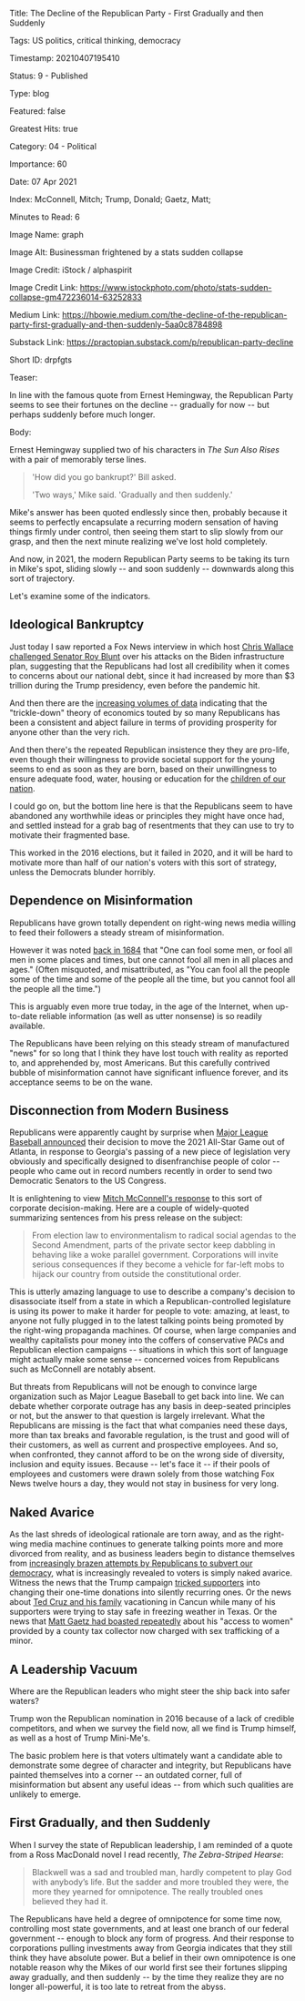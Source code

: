 Title:  The Decline of the Republican Party - First Gradually and then Suddenly

Tags:   US politics, critical thinking, democracy

Timestamp: 20210407195410

Status: 9 - Published

Type:   blog

Featured: false

Greatest Hits: true

Category: 04 - Political

Importance: 60

Date:   07 Apr 2021

Index:  McConnell, Mitch; Trump, Donald; Gaetz, Matt; 

Minutes to Read: 6

Image Name: graph

Image Alt: Businessman frightened by a stats sudden collapse

Image Credit: iStock / alphaspirit

Image Credit Link: https://www.istockphoto.com/photo/stats-sudden-collapse-gm472236014-63252833

Medium Link: https://hbowie.medium.com/the-decline-of-the-republican-party-first-gradually-and-then-suddenly-5aa0c8784898

Substack Link: https://practopian.substack.com/p/republican-party-decline

Short ID: drpfgts

Teaser:

In line with the famous quote from Ernest Hemingway, the Republican Party seems to see their fortunes on the decline -- gradually for now -- but perhaps suddenly before much longer. 


Body:

Ernest Hemingway supplied two of his characters in *The Sun Also Rises* with a pair of memorably terse lines. 

> 'How did you go bankrupt?' Bill asked.
> 
> 'Two ways,' Mike said. 'Gradually and then suddenly.'

Mike's answer has been quoted endlessly since then, probably because it seems to perfectly encapsulate a recurring modern sensation of having things firmly under control, then seeing them start to slip slowly from our grasp, and then the next minute realizing we've lost hold completely. 

And now, in 2021, the modern Republican Party seems to be taking its turn in Mike's spot, sliding slowly -- and soon suddenly -- downwards along this sort of trajectory. 
 
Let's examine some of the indicators. 

## Ideological Bankruptcy 

Just today I saw reported a Fox News interview in which host [Chris Wallace challenged Senator Roy Blunt][blunt] over his attacks on the Biden infrastructure plan, suggesting that the Republicans had lost all credibility when it comes to concerns about our national debt, since it had increased by more than $3 trillion during the Trump presidency, even before the pandemic hit. 

And then there are the [increasing volumes of data][trickle] indicating that the "trickle-down" theory of economics touted by so many Republicans has been a consistent and abject failure in terms of providing prosperity for anyone other than the very rich. 

And then there's the repeated Republican insistence they they are pro-life, even though their willingness to provide societal support for the young seems to end as soon as they are born, based on their unwillingness to ensure adequate food, water, housing or education for the [children of our nation][kids]. 

I could go on, but the bottom line here is that the Republicans seem to have abandoned any worthwhile ideas or principles they might have once had, and settled instead for a grab bag of resentments that they can use to try to motivate their fragmented base. 

This worked in the 2016 elections, but it failed in 2020, and it will be hard to motivate more than half of our nation's voters with this sort of strategy, unless the Democrats blunder horribly. 

## Dependence on Misinformation

Republicans have grown totally dependent on right-wing news media willing to feed their followers a steady stream of misinformation. 

However it was noted [back in 1684][fool] that "One can fool some men, or fool all men in some places and times, but one cannot fool all men in all places and ages." (Often misquoted, and misattributed, as "You can fool all the people some of the time and some of the people all the time, but you cannot fool all the people all the time.")

This is arguably even more true today, in the age of the Internet, when up-to-date reliable information (as well as utter nonsense) is so readily available. 

The Republicans have been relying on this steady stream of manufactured "news" for so long that I think they have lost touch with reality as reported to, and apprehended by, most Americans. But this carefully contrived bubble of misinformation cannot have significant influence forever, and its acceptance seems to be on the wane. 

## Disconnection from Modern Business

Republicans were apparently caught by surprise when [Major League Baseball announced][mlb] their decision to move the 2021 All-Star Game out of Atlanta, in response to Georgia's passing of a new piece of legislation very obviously and specifically designed to disenfranchise people of color -- people who came out in record numbers recently in order to send two Democratic Senators to the US Congress. 

It is enlightening to view [Mitch McConnell's response][mcc] to this sort of corporate decision-making. Here are a couple of widely-quoted summarizing sentences from his press release on the subject:

> From election law to environmentalism to radical social agendas to the Second Amendment, parts of the private sector keep dabbling in behaving like a woke parallel government. Corporations will invite serious consequences if they become a vehicle for far-left mobs to hijack our country from outside the constitutional order. 

This is utterly amazing language to use to describe a company's decision to disassociate itself from a state in which a Republican-controlled legislature is using its power to make it harder for people to vote: amazing, at least, to anyone not fully plugged in to the latest talking points being promoted by the right-wing propaganda machines. Of course, when large companies and wealthy capitalists pour money into the coffers of conservative PACs and Republican election campaigns -- situations in which this sort of language might actually make some sense -- concerned voices from Republicans such as McConnell are notably absent. 

But threats from Republicans will not be enough to convince large organization such as Major League Baseball to get back into line. We can debate whether corporate outrage has any basis in deep-seated principles or not, but the answer to that question is largely irrelevant. What the Republicans are missing is the fact that what companies need these days, more than tax breaks and favorable regulation, is the trust and good will of their customers, as well as current and prospective employees. And so, when confronted, they cannot afford to be on the wrong side of diversity, inclusion and equity issues. Because -- let's face it -- if their pools of employees and customers were drawn solely from those watching Fox News twelve hours a day, they would not stay in business for very long. 

## Naked Avarice

As the last shreds of ideological rationale are torn away, and as the right-wing media machine continues to generate talking points more and more divorced from reality, and as business leaders begin to distance themselves from [increasingly brazen attempts by Republicans to subvert our democracy][voting], what is increasingly revealed to voters is simply naked avarice. Witness the news that the Trump campaign [tricked supporters][trick] into changing their one-time donations into silently recurring ones. Or the news about [Ted Cruz and his family][cancun] vacationing in Cancun while many of his supporters were trying to stay safe in freezing weather in Texas. Or the news that [Matt Gaetz had boasted repeatedly][gaetz] about his "access to women" provided by a county tax collector now charged with sex trafficking of a minor. 

## A Leadership Vacuum

Where are the Republican leaders who might steer the ship back into safer waters? 

Trump won the Republican nomination in 2016 because of a lack of credible competitors, and when we survey the field now, all we find is Trump himself, as well as a host of Trump Mini-Me's. 

The basic problem here is that voters ultimately want a candidate able to demonstrate some degree of character and integrity, but Republicans have painted themselves into a corner  -- an outdated corner, full of misinformation but absent any useful ideas -- from which such qualities are unlikely to emerge. 

## First Gradually, and then Suddenly

When I survey the state of Republican leadership, I am reminded of a quote from a Ross MacDonald novel I read recently, *The Zebra-Striped Hearse*:

> Blackwell was a sad and troubled man, hardly competent to play God with anybody’s life. But the sadder and more troubled they were, the more they yearned for omnipotence. The really troubled ones believed they had it.

The Republicans have held a degree of omnipotence for some time now, controlling most state governments, and at least one branch of our federal government -- enough to block any form of progress. And their response to corporations pulling investments away from Georgia indicates that they still think they have absolute power. But a belief in their own omnipotence is one notable reason why the Mikes of our world first see their fortunes slipping away gradually, and then suddenly -- by the time they realize they are no longer all-powerful, it is too late to retreat from the abyss.  

[blunt]: https://slate.com/news-and-politics/2021/04/video-chris-wallace-roy-blunt-credibility-debt.html

[cancun]: https://www.nytimes.com/2021/02/18/us/politics/ted-cruz-storm-cancun.html

[fool]: https://quoteinvestigator.com/2013/12/11/cannot-fool/

[gaetz]: https://www.washingtonpost.com/politics/matt-gaetz-joel-greenberg/2021/04/02/195ecd16-934c-11eb-a74e-1f4cf89fd948_story.html

[kids]: https://www.childrensdefense.org/policy/resources/soac-2020-child-hunger/

[mcc]: https://www.mcconnell.senate.gov/public/index.cfm/pressreleases?ID=54AB06DF-4E02-4991-BC94-6D980FE85925

[mlb]: https://www.mlb.com/news/2021-all-star-game-draft-relocated

[trick]: https://economictimes.indiatimes.com/news/international/world-news/how-trump-steered-supporters-into-unwitting-donations/articleshow/81895148.cms

[trickle]: https://www.cbsnews.com/news/tax-cuts-rich-50-years-no-trickle-down/

[voting]: https://www.washingtonpost.com/politics/interactive/2021/voting-restrictions-republicans-states/

